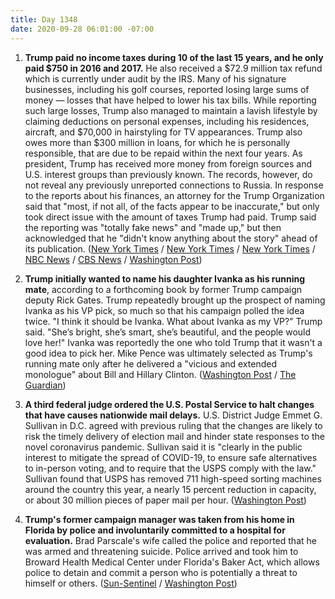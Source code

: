 ```yaml
---
title: Day 1348
date: 2020-09-28 06:01:00 -07:00
---
```


1. **Trump paid no income taxes during 10 of the last 15 years, and he only paid $750 in 2016 and 2017.** He also received a $72.9 million tax refund which is currently under audit by the IRS. Many of his signature businesses, including his golf courses, reported losing large sums of money — losses that have helped to lower his tax bills. While reporting such large losses, Trump also managed to maintain a lavish lifestyle by claiming deductions on personal expenses, including his residences, aircraft, and $70,000 in hairstyling for TV appearances. Trump also owes more than $300 million in loans, for which he is personally responsible, that are due to be repaid within the next four years. As president, Trump has received more money from foreign sources and U.S. interest groups than previously known. The records, however, do not reveal any previously unreported connections to Russia. In response to the reports about his finances, an attorney for the Trump Organization said that "most, if not all, of the facts appear to be inaccurate," but only took direct issue with the amount of taxes Trump had paid. Trump said the reporting was "totally fake news" and "made up," but then acknowledged that he "didn't know anything about the story" ahead of its publication. ([New York Times](https://www.nytimes.com/interactive/2020/09/27/us/donald-trump-taxes.html) / [New York Times](https://www.nytimes.com/2020/09/27/us/trump-taxes-takeaways.html) / [New York Times](https://www.nytimes.com/2020/09/28/us/politics/nyt-trump-taxes-explained.html) / [NBC News](https://www.nbcnews.com/politics/donald-trump/trump-lashes-out-new-york-times-report-alleging-years-tax-n1241220) / [CBS News](https://www.cbsnews.com/news/trump-tax-returns-new-york-times-report/) / [Washington Post](https://www.washingtonpost.com/politics/trump-taxes/2020/09/27/8a58c618-010f-11eb-a2db-417cddf4816a_story.html))

2. **Trump initially wanted to name his daughter Ivanka as his running mate**, according to a forthcoming book by former Trump campaign deputy Rick Gates. Trump repeatedly brought up the prospect of naming Ivanka as his VP pick, so much so that his campaign polled the idea twice. "I think it should be Ivanka. What about Ivanka as my VP?" Trump said. "She’s bright, she’s smart, she’s beautiful, and the people would love her!" Ivanka was reportedly the one who told Trump that it wasn't a good idea to pick her. Mike Pence was ultimately selected as Trump's running mate only after he delivered a "vicious and extended monologue" about Bill and Hillary Clinton. ([Washington Post](https://www.washingtonpost.com/politics/trump-ivanka-rick-gates-book/2020/09/28/ea2000a2-ff5c-11ea-8d05-9beaaa91c71f_story.html) / [The Guardian](https://www.theguardian.com/us-news/2020/sep/28/donald-trump-ivanka-running-mate-2016-book-rick-gates))

3. **A third federal judge ordered the U.S. Postal Service to halt changes that have causes nationwide mail delays.** U.S. District Judge Emmet G. Sullivan in D.C. agreed with previous ruling that the changes are likely to risk the timely delivery of election mail and hinder state responses to the novel coronavirus pandemic. Sullivan said it is "clearly in the public interest to mitigate the spread of COVID-19, to ensure safe alternatives to in-person voting, and to require that the USPS comply with the law." Sullivan found that USPS has removed 711 high-speed sorting machines around the country this year, a nearly 15 percent reduction in capacity, or about 30 million pieces of paper mail per hour. ([Washington Post](https://www.washingtonpost.com/local/legal-issues/third-us-judge-bars-postal-service-delivery-cuts-before-november-presidential-election/2020/09/27/f151a66e-0060-11eb-9ceb-061d646d9c67_story.html))

4. **Trump's former campaign manager was taken from his home in Florida by police and involuntarily committed to a hospital for evaluation.** Brad Parscale's wife called the police and reported that he was armed and threatening suicide. Police arrived and took him to Broward Health Medical Center under Florida's Baker Act, which allows police to detain and commit a person who is potentially a threat to himself or others. ([Sun-Sentinel](https://www.sun-sentinel.com/local/broward/fort-lauderdale/fl-ne-brad-parscale-incident-fort-lauderdale-20200928-g4bcine3fbb7jhjniiroo3yuse-story.html) / [Washington Post](https://www.nytimes.com/2020/09/27/us/politics/brad-parscale-florida-trump.html))